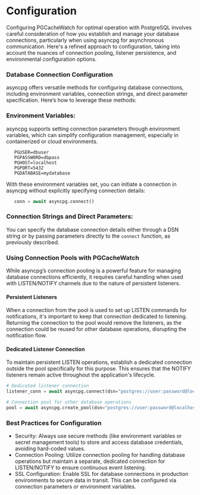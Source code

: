 # Configuration
Configuring PGCacheWatch for optimal operation with PostgreSQL involves careful consideration of how you establish and manage your database connections, particularly when using asyncpg for asynchronous communication. Here's a refined approach to configuration, taking into account the nuances of connection pooling, listener persistence, and environmental configuration options.

### Database Connection Configuration

asyncpg offers versatile methods for configuring database connections, including environment variables, connection strings, and direct parameter specification. Here’s how to leverage these methods:

### Environment Variables:
asyncpg supports setting connection parameters through environment variables, which can simplify configuration management, especially in containerized or cloud environments.

```shell
   PGUSER=dbuser
   PGPASSWORD=dbpass
   PGHOST=localhost
   PGPORT=5432
   PGDATABASE=mydatabase
```

With these environment variables set, you can initiate a connection in asyncpg without explicitly specifying connection details:

```python
   conn = await asyncpg.connect()
```

### Connection Strings and Direct Parameters:
You can specify the database connection details either through a DSN string or by passing parameters directly to the `connect` function, as previously described.

### Using Connection Pools with PGCacheWatch

While asyncpg’s connection pooling is a powerful feature for managing database connections efficiently, it requires careful handling when used with LISTEN/NOTIFY channels due to the nature of persistent listeners.

#### Persistent Listeners
When a connection from the pool is used to set up LISTEN commands for notifications, it's important to keep that connection dedicated to listening. Returning the connection to the pool would remove the listeners, as the connection could be reused for other database operations, disrupting the notification flow.

#### Dedicated Listener Connection
To maintain persistent LISTEN operations, establish a dedicated connection outside the pool specifically for this purpose. This ensures that the NOTIFY listeners remain active throughout the application's lifecycle.

```python
# Dedicated listener connection
listener_conn = await asyncpg.connect(dsn="postgres://user:password@localhost/dbname")

# Connection pool for other database operations
pool = await asyncpg.create_pool(dsn="postgres://user:password@localhost/dbname")
```

### Best Practices for Configuration

- Security: Always use secure methods (like environment variables or secret management tools) to store and access database credentials, avoiding hard-coded values.
- Connection Pooling: Utilize connection pooling for handling database operations but maintain a separate, dedicated connection for LISTEN/NOTIFY to ensure continuous event listening.
- SSL Configuration: Enable SSL for database connections in production environments to secure data in transit. This can be configured via connection parameters or environment variables.
